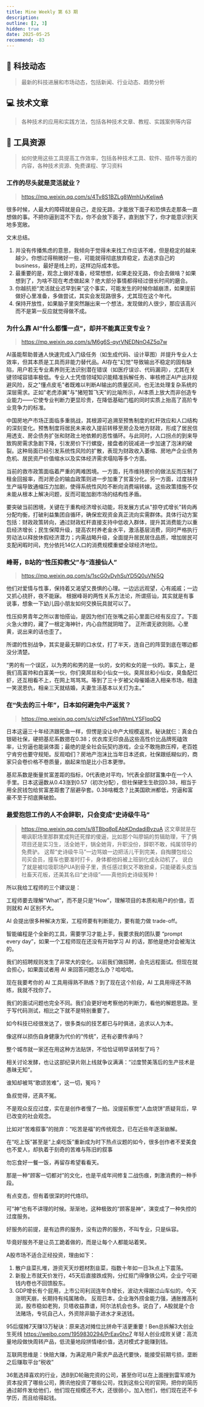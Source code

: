 ```yaml
---
title: Mine Weekly 第 63 期
description:
outline: [2, 3]
hidden: true
date: 2025-05-25
recommend: -83
---
```



## 🚀 科技动态

> 最新的科技进展和市场动态，包括新闻、行业动态、趋势分析

## 💻 技术文章

> 各种技术的应用和实践方法，包括各种技术文章、教程、实践案例等内容


## 🔧 工具资源

> 如何使用这些工具提高工作效率，包括各种技术工具、软件、插件等方面的内容，各种技术资源、免费课程、学习资料

### 工作的尽头就是灵活就业？
> https://mp.weixin.qq.com/s/4Tv8S1BZLg8WmhUyKeljwA

很多时候，人最大的障碍就是自己，走投无路，才能放下面子和恐惧去走那条一直想做的事。不把你逼到混不下去，你不会放下面子，直到放下了，你才能意识到天地多宽敞。

文末总结。
1. 并没有传播焦虑的意思，我倾向于觉得未来找工作应该不难，但是稳定的越来越少。你想过得稍微好一些，可能就得彻底放弃稳定，去追求自己的business，最好是线上的，这样边际成本低。
2. 最重要的是，观念上做好准备，经常想想，如果走投无路，你会去做啥？如果想到了，为啥不现在考虑做起来？绝大部分事情都得经过很长时间的磨合。
3. 你越抗拒“灵活就业迟早到来”这个事实，可能发生的时候你越崩溃，如果提前做好心里准备，多做尝试，其实会发现路很多，尤其现在这个年代。
4. 保持开放性，如果脑子里突然蹦出来一个想法，发现做的人很少，那应该高兴而不是第一反应就觉得做不成。

### 为什么靠 AI“什么都懂一点”，却并不能真正变专业？
> https://mp.weixin.qq.com/s/M6g6S-qyrVNEDNnO4Z5q7w

AI虽能帮助普通人快速完成入门级任务（如生成代码、设计草图）并提升专业人士效率，但其本质是工具而非能力替代品。AI存在"幻觉"导致输出不稳定的固有缺陷，用户若无专业素养则无法识别潜在错误（如医疗误诊、代码漏洞），尤其在关键领域容错率极低。专业人士凭借领域知识能精准拆解任务、审核修正AI产出并规避风险，反之"懂点皮毛"者既难以判断AI输出的质量区间，也无法处理复杂系统的深层需求。正如"老虎添翼"与"猪短暂飞天"的比喻所示，AI本质上放大而非创造专业能力——它使专业判断力更显珍贵，在降低基础门槛的同时实质上抬高了高阶专业竞争力的标准。


中国房地产市场正面临多重挑战，其根源可追溯至预售制度的杠杆效应和人口结构的深刻变化。预售制度将居民未来收入提前转移至房企及地方财政，形成了居民信用透支、房企债务扩张和财政土地依赖的恶性循环。与此同时，人口拐点的到来导致购房需求急剧下降，引发房价下行螺旋，接盘者的锐减进一步加速了泡沫的破裂。这种局面已经引发系统性风险的扩散，表现为财政收入萎缩、房地产企业债务危机、居民资产价值缩水以及实体经济需求塌陷等多个方面。

当前的救市政策面临着严重的两难困境。一方面，托市维持房价的做法反而压制了租金回报率，而对房企的输血政策则进一步加重了贫富分化。另一方面，过度扶持生产端导致通缩压力加剧，使得系统性风险不断向消费端转嫁。这些政策措施不仅未能从根本上解决问题，反而可能加剧市场的结构性矛盾。

要突破当前困境，关键在于重构经济增长动能，将发展方式从"掠夺式增长"转向再分配均衡，打破利益集团自循环，确保宏观资金真正流向实需群体。具体行动方案包括：财政政策转向，通过财政杠杆直接支持中低收入群体，提升其消费能力以重启经济增长；民生保障升级，提高农村养老金水平，激活基层消费，同时严格执行劳动法以释放休假经济潜力；内需战略升级，全面提升居民居住品质，增加居民可支配闲暇时间，充分依托14亿人口的消费规模重塑全球经济地位。

### 峰哥，B站的“性压抑教父”与“连接仙人”
> https://mp.weixin.qq.com/s/1scG0vDyhSuYD5Q0uVNi5Q

他们对爱情与性事，保持着又渴望又畏惧的心理。一边远远观望，心有戚戚；一边又抓心挠肝，夜不能寐。
根据峰哥的两性关系方法论，所谓搭讪，其实就是有事说事，想象一下幼儿园小朋友如何交换玩具就可以了。

性压抑男青年之所以害怕搭讪，是因为他们在张嘴之前心里面已经有反应了。下面火急火燎的，藏了一根定海神针，内心自然就阴暗了。
正所谓无欲则刚。心里黄，说出来的话也歪了。

所谓的性别战争，其实是最无聊的口水仗，打了半天，连自己的阵营到底在哪边都没分清楚。

“男的有一个误区，以为男的和男的是一伙的，女的和女的是一伙的。事实上，是我们高富帅和白富美一伙，你们臭屌丝和小仙女一伙。臭屌丝和小仙女，臭鱼配烂虾，还互相看不上，在网上骂骂骂。等到了三十岁被父母催婚进入相亲市场，相逢一笑泯恩仇，相亲三天就结婚，夫妻生活基本以关灯为主。”

### 在“失去的三十年”，日本如何避免中产返贫？
> https://mp.weixin.qq.com/s/cizNFcSse1WtmLYSFIqqDQ

日本这逼三十年经济跟死鱼一样，但愣是没让中产大规模返贫。秘诀就仨：真金白银砸社保，硬把基尼系数摁在0.38；优衣库无印良品这些高性价比品牌死磕效率，让穷逼也能装体面；最绝的是全社会玩契约游戏，企业不敢拖款压榨，老百姓宁肯穷也要守规矩。反观咱们？房地产泡沫比当年日本还疯，社保跟纸糊似的，商家只会卷价格不卷质量，崩起来怕是比小日本更惨。

基尼系数是衡量贫富差距的指标，0代表绝对平均，1代表全部财富集中在一个人手里。日本这逼数从0.43涨到0.57（初次分配），但社保硬生生砍回0.38，相当于用全民钱包给贫富差距套了层避孕套。0.38啥概念？比美国欧洲都低，穷逼和富豪不至于彻底撕破脸。


### 最爱抱怨工作的人不会辞职，只会变成“史诗级牛马”
> https://mp.weixin.qq.com/s/8TBbq8pEAbKDndadiBvzuA
这文章就是在嘲讽职场里那群累成狗还死撑的傻逼，比如那个叫廖娟的剪辑助理，干了俩项目还是实习生，活全她干，锅全她背，升职没份，辞职不敢，纯属领导的免费驴。
这帮“史诗级牛马”一边骂娘一边把活儿干到完美，自掏腰包给公司买会员，撞车也要准时打卡，身体都他妈被上班驯化成永动机了。
说白了就是被垃圾职场PUA到骨子里，责任感过剩又不敢掀桌，只能硬着头皮当社畜天花板，还美其名曰“史诗级”——真他妈史诗级冤种！


所以我给工程师的三个建议是：

工程师要去理解“What”，而不是只是“How”，理解项目的本质和用户的价值，否则就和 AI 区别不大。

AI 会提出很多种解决方案，工程师要有判断能力，要有能力做 trade-off。

智能编程是个全新的工具，需要学习才能上手，我要求我的团队要 “prompt every day”，如果一个工程师现在还没有开始学习 AI 的话，那他是绝对会被淘汰的。

我们的招聘规则发生了非常大的变化。以前我们做招聘，会先远程面试。但现在就会担心，如果面试者用 AI 来回答问题怎么办？哈哈哈。

现在我要考你的 AI 工具用得熟不熟练？到了现在这个阶段，AI 工具用得还不熟练，我就不找你了。

我们的面试问题也完全不同。我们会更好地考察他的判断力，看他的解题思路。至于写代码测试，相比之下就不是特别重要了。


如今科技已经很发达了，很多类似的技艺都已与时俱进，追求以人为本。

像这样以损伤自身健康为代价的“传统”，还有必要传承吗？

整个城市就一家还在用这种方法贴饼，不恰恰证明早该转型了吗？

相关讨论发酵，也让这部纪录片刚上线就争议满满：“过度赞美落后的生产技术是愚昧无知”。

谁知却被骂“歌颂苦难”，这一切，冤吗？

鱼叔觉得，还真不冤。

不是观众反应过度，实在是创作者慢了一拍。没提前察觉“人血烧饼”质疑背后，早已改变的社会观念。

比如对“苦难叙事”的抛弃：“吃苦是福”的传统观念，已在近些年逐渐崩解。

在“吃上饭”甚至是“上桌吃饭”重新成为时下热点议题的如今，很多创作者不爱美食也不爱人，却执着于刻奇的苦难与陈旧的叙事

勿忘食好一餐一饭，再留存希望看看天。

那是一种“顾客一切都对”的文化，也是平成年间修复二战伤痕，刺激消费的一种手段。

有点变态，但有着很深的时代烙印。

可“神”也有不讲理的时候。渐渐地，这种极致的“顾客是神”，演变成了一种失控的过度服务。

好服务的前提，是有边界的服务，没有边界的服务，不叫专业，只是纵容。

毕竟好服务不是让员工跪着做的，而是让每个人都能站着笑。

A股市场不适合正经投资，理由如下：
1. 散户韭菜扎堆，游资天天炒题材割韭菜，指数十年如一日3k点上下震荡。
2. 新股上市就天价发行，45天后直接跌成狗，分红抠门得像铁公鸡，企业宁可砸钱内卷也不回馈股东。
3. GDP增长有个屁用，上市公司利润连年负增长，波动大得跟过山车似的，今天涨明天崩，长期持有纯属赌命。
反观日本，企业海外捞金能力强，通胀推高利润，股市稳如老狗，贝塔收益靠谱，阿尔法机会也多。说白了，A股就是个合法赌场，专坑自己人，外资除非脑子进水才来送钱。

95后摆摊7天赚13万秘诀：原来选对摊位比拼命干活更重要！Ben总拆解3大创业生死线
https://weibo.com/1959830294/PrEav0hc7
年轻人创业成败关键：高流量地段做快周转产品，低流量地段拼情绪价值，选对模式才能赚到钱。

互联网思维是：快赔大赚，为满足用户需求产品迭代要快，能接受前期亏损，垄断之后赚取平台“税收”

36氪选择喜欢的行业，选B到D轮融完资的公司，甚至你可以在上面搜到雷军顺为资本投资了哪些公司，腾讯他投资了哪些公司，找到这些公司的官网，把你的简历通过邮件发给他们，他们现在规模还不大，还很弱小，加入他们，他们现在还不卡学历，而且给得起钱。
